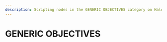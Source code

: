 ```yaml
---
description: Scripting nodes in the GENERIC OBJECTIVES category on Halo Infinite.
---
```


# GENERIC OBJECTIVES

